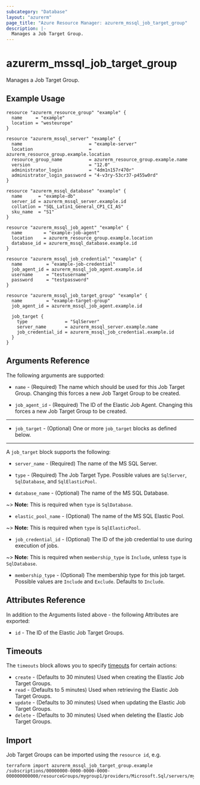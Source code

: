 ```yaml
---
subcategory: "Database"
layout: "azurerm"
page_title: "Azure Resource Manager: azurerm_mssql_job_target_group"
description: |-
  Manages a Job Target Group.
---
```


# azurerm_mssql_job_target_group

Manages a Job Target Group.

## Example Usage

```hcl
resource "azurerm_resource_group" "example" {
  name     = "example"
  location = "westeurope"
}

resource "azurerm_mssql_server" "example" {
  name                         = "example-server"
  location                     = azurerm_resource_group.example.location
  resource_group_name          = azurerm_resource_group.example.name
  version                      = "12.0"
  administrator_login          = "4dm1n157r470r"
  administrator_login_password = "4-v3ry-53cr37-p455w0rd"
}

resource "azurerm_mssql_database" "example" {
  name      = "example-db"
  server_id = azurerm_mssql_server.example.id
  collation = "SQL_Latin1_General_CP1_CI_AS"
  sku_name  = "S1"
}

resource "azurerm_mssql_job_agent" "example" {
  name        = "example-job-agent"
  location    = azurerm_resource_group.example.location
  database_id = azurerm_mssql_database.example.id
}

resource "azurerm_mssql_job_credential" "example" {
  name         = "example-job-credential"
  job_agent_id = azurerm_mssql_job_agent.example.id
  username     = "testusername"
  password     = "testpassword"
}

resource "azurerm_mssql_job_target_group" "example" {
  name         = "example-target-group"
  job_agent_id = azurerm_mssql_job_agent.example.id

  job_target {
    type              = "SqlServer"
    server_name       = azurerm_mssql_server.example.name
    job_credential_id = azurerm_mssql_job_credential.example.id
  }
}
```

## Arguments Reference

The following arguments are supported:

* `name` - (Required) The name which should be used for this Job Target Group. Changing this forces a new Job Target Group to be created.

* `job_agent_id` - (Required) The ID of the Elastic Job Agent. Changing this forces a new Job Target Group to be created.

---

* `job_target` - (Optional) One or more `job_target` blocks as defined below.

---

A `job_target` block supports the following:

* `server_name` - (Required) The name of the MS SQL Server.

* `type` - (Required) The Job Target Type. Possible values are `SqlServer`, `SqlDatabase`, and `SqlElasticPool`.

* `database_name` - (Optional) The name of the MS SQL Database.

~> **Note:** This is required when `type` is `SqlDatabase`.

* `elastic_pool_name` - (Optional) The name of the MS SQL Elastic Pool.

~> **Note:** This is required when `type` is `SqlElasticPool`.

* `job_credential_id` - (Optional) The ID of the job credential to use during execution of jobs.

~> **Note:** This is required when `membership_type` is `Include`, unless `type` is `SqlDatabase`.

* `membership_type` - (Optional) The membership type for this job target. Possible values are `Include` and `Exclude`. Defaults to `Include`.

## Attributes Reference

In addition to the Arguments listed above - the following Attributes are exported: 

* `id` - The ID of the Elastic Job Target Groups.

## Timeouts

The `timeouts` block allows you to specify [timeouts](https://www.terraform.io/language/resources/syntax#operation-timeouts) for certain actions:

* `create` - (Defaults to 30 minutes) Used when creating the Elastic Job Target Groups.
* `read` - (Defaults to 5 minutes) Used when retrieving the Elastic Job Target Groups.
* `update` - (Defaults to 30 minutes) Used when updating the Elastic Job Target Groups.
* `delete` - (Defaults to 30 minutes) Used when deleting the Elastic Job Target Groups.

## Import

Job Target Groups can be imported using the `resource id`, e.g.

```shell
terraform import azurerm_mssql_job_target_group.example /subscriptions/00000000-0000-0000-0000-000000000000/resourceGroups/mygroup1/providers/Microsoft.Sql/servers/myserver1/jobAgents/myjobagent1/targetGroups/mytargetgroup1
```
